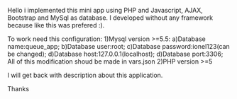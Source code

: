 Hello i implemented this mini app using PHP and Javascript, AJAX, Bootstrap and MySql as database. I developed without any framework because like this was prefered :).

To work need this configuration:
1)Mysql version >=5.5:
  a)Database name:queue_app;
  b)Database user:root;
  c)Database password:ionel123(can be changed);
  d)Database host:127.0.0.1(localhost);
  d)Database port:3306;
All of this modification shoud be made in vars.json
2)PHP version >=5

I will get back with description about this application.

Thanks
